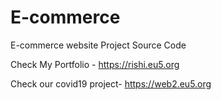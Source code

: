 # E-commerce
 E-commerce website Project Source Code







Check My Portfolio - https://rishi.eu5.org


Check our covid19 project- https://web2.eu5.org
 
